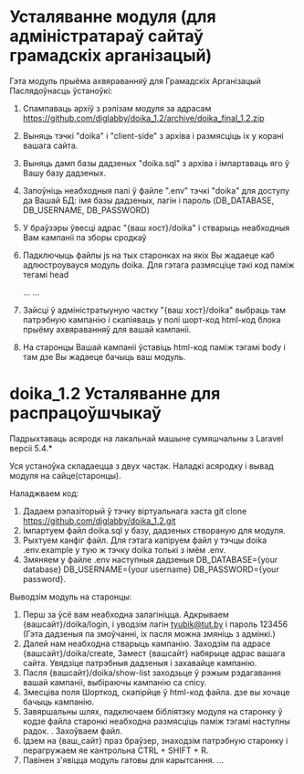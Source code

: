 # Усталяванне модуля (для адміністратараў сайтаў грамадскіх арганізацый)
Гэта модуль прыёма ахвяраванняў для Грамадскіх Арганізацый
Паслядоўнасць ўстаноўкі:
1) Спампаваць архіў з рэлізам модуля за адрасам https://github.com/diglabby/doika_1.2/archive/doika_final_1.2.zip
2) Выняць тэчкi "doika" i "client-side" з архіва і размясціць iх у корані вашага сайта.
3) Выняць дамп базы дадзеных "doika.sql" з архіва і імпартаваць яго ў Вашу базу дадзеных.
4) Запоўніць неабходныя палі ў файле ".env" тэчкі "doika" для доступу да Вашай БД: імя базы дадзеных, лагін і пароль (DB_DATABASE, DB_USERNAME, DB_PASSWORD)
5) У браўзэры ўвесці адрас "{ваш хост}/doika" і стварыць неабходныя Вам кампаніі па зборы сродкаў
6) Падключыць файлы js на тых старонках на якiх Вы жадаеце каб адлюстроувауся модуль doika. Для гэтага размясцiце такi код памiж тегамi head  

    <head>
       ...
        <script src="client-side/doika-loader.js"></script>
       ...
    </head>

7) Зайсці ў адміністратыуную частку "{ваш хост}/doika" выбраць там патрэбную кампанію і скапіяваць у полі шорт-код html-код блока прыёму ахвяраванняў для вашай кампаніі.
8) На старонцы Вашай кампаніі ўставіць  html-код памiж тэгамi body i там дзе Вы жадаеце бачыць ваш модуль.

# doika_1.2 Усталяванне для распрацоўшчыкаў
Падрыхтаваць асяродк на лакальнай машыне сумяшчальны з Laravel версіі 5.4.*

Уся устаноўка складаецца з двух частак. Наладкі асяродку і вывад модуля на сайце(старонцы).

Наладжваем код:
1. Дадаем рэпазіторый ў тэчку віртуальнага хаста git clone https://github.com/diglabby/doika_1.2.git
2. Імпартуем файл doika.sql у базу, дадзеных створаную для модуля.
3. Рыхтуем канфіг файл. Для гэтага капіруем файл у тэчцы doika .env.example у тую ж тэчку doika толькі з імём .env.
4. Змяняем у файле .env наступныя дадзеныя DB_DATABASE={your database} DB_USERNAME={your username} DB_PASSWORD={your password}.

Выводзім модуль на старонцы:
1. Перш за ўсё вам неабходна залагініцца.
Адкрываем {вашсайт}/doika/login, і уводзім лагін tyubik@tut.by і пароль 123456 (Гэта дадзеныя па змоўчанні, іх пасля можна змяніць з адмінкі.)
2. Далей нам неабходна стварыць кампанію. Заходзім па адрасе {вашсайт}/doika/create, Замест {вашсайт} набярыце адрас вашага сайта. Увядзіце патрэбныя дадзеныя і захавайце кампанію.
3. Пасля {вашсайт}/doika/show-list заходзьце ў рэжым рэдагавання вашай кампаніі, выбіраючы кампанію са спісу.
4. Змесціва поля Шорткод, скапірйце ў html-код файла. дзе вы хочаце бачыць кампанію.
5. Завяршальны шлях, падключаем бібліятэку модуля на старонку ў кодзе файла старонкі неабходна размясціць паміж тэгамі <head></head> наступны радок. <script src="client-side/doika-loader.js"></script>. Захоўваем файл.
6. Ідзем на {ваш_сайт} праз браўзер, знаходзім патрэбную старонку і перагружаем яе кантрольна CTRL + SHIFT + R.
7. Павінен з'явіцца модуль гатовы для карытсання.
...

